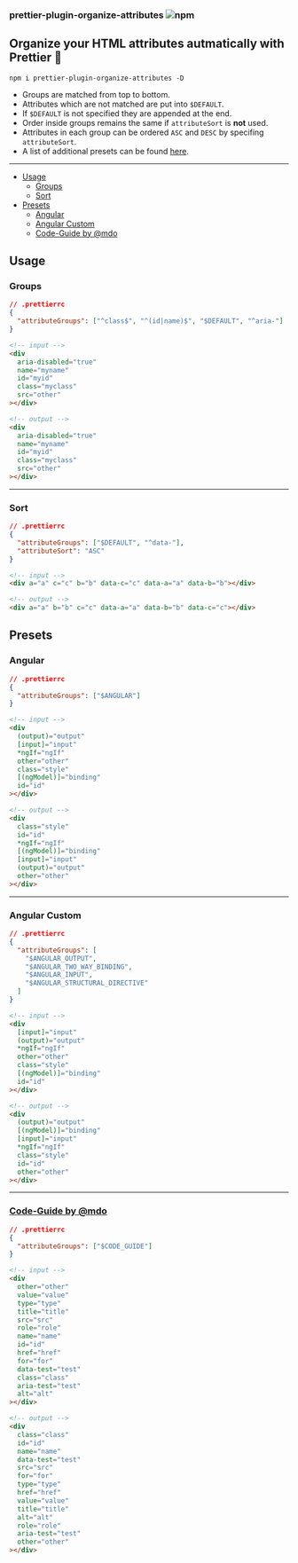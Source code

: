 ### prettier-plugin-organize-attributes ![npm](https://img.shields.io/npm/v/prettier-plugin-organize-attributes)

## Organize your HTML attributes autmatically with Prettier 🧼

```
npm i prettier-plugin-organize-attributes -D
```

- Groups are matched from top to bottom.
- Attributes which are not matched are put into `$DEFAULT`.
- If `$DEFAULT` is not specified they are appended at the end.
- Order inside groups remains the same if `attributeSort` is **not** used.
- Attributes in each group can be ordered `ASC` and `DESC` by specifing `attributeSort`.
- A list of additional presets can be found [here](src/presets.ts).

---

- [Usage](#usage)
  - [Groups](#groups)
  - [Sort](#sort)
- [Presets](#presets)
  - [Angular](#angular)
  - [Angular Custom](#angular-custom)
  - [Code-Guide by @mdo](#code-guide-by-mdo)

## Usage

### Groups

```json
// .prettierrc
{
  "attributeGroups": ["^class$", "^(id|name)$", "$DEFAULT", "^aria-"]
}
```

```html
<!-- input -->
<div
  aria-disabled="true"
  name="myname"
  id="myid"
  class="myclass"
  src="other"
></div>
```

```html
<!-- output -->
<div
  aria-disabled="true"
  name="myname"
  id="myid"
  class="myclass"
  src="other"
></div>
```

---

### Sort

```json
// .prettierrc
{
  "attributeGroups": ["$DEFAULT", "^data-"],
  "attributeSort": "ASC"
}
```

```html
<!-- input -->
<div a="a" c="c" b="b" data-c="c" data-a="a" data-b="b"></div>
```

```html
<!-- output -->
<div a="a" b="b" c="c" data-a="a" data-b="b" data-c="c"></div>
```

## Presets

### Angular

```json
// .prettierrc
{
  "attributeGroups": ["$ANGULAR"]
}
```

```html
<!-- input -->
<div
  (output)="output"
  [input]="input"
  *ngIf="ngIf"
  other="other"
  class="style"
  [(ngModel)]="binding"
  id="id"
></div>
```

```html
<!-- output -->
<div
  class="style"
  id="id"
  *ngIf="ngIf"
  [(ngModel)]="binding"
  [input]="input"
  (output)="output"
  other="other"
></div>
```

---

### Angular Custom

```json
// .prettierrc
{
  "attributeGroups": [
    "$ANGULAR_OUTPUT",
    "$ANGULAR_TWO_WAY_BINDING",
    "$ANGULAR_INPUT",
    "$ANGULAR_STRUCTURAL_DIRECTIVE"
  ]
}
```

```html
<!-- input -->
<div
  [input]="input"
  (output)="output"
  *ngIf="ngIf"
  other="other"
  class="style"
  [(ngModel)]="binding"
  id="id"
></div>
```

```html
<!-- output -->
<div
  (output)="output"
  [(ngModel)]="binding"
  [input]="input"
  *ngIf="ngIf"
  class="style"
  id="id"
  other="other"
></div>
```

---

### [Code-Guide by @mdo](https://codeguide.co/#html-attribute-order)

```json
// .prettierrc
{
  "attributeGroups": ["$CODE_GUIDE"]
}
```

```html
<!-- input -->
<div
  other="other"
  value="value"
  type="type"
  title="title"
  src="src"
  role="role"
  name="name"
  id="id"
  href="href"
  for="for"
  data-test="test"
  class="class"
  aria-test="test"
  alt="alt"
></div>
```

```html
<!-- output -->
<div
  class="class"
  id="id"
  name="name"
  data-test="test"
  src="src"
  for="for"
  type="type"
  href="href"
  value="value"
  title="title"
  alt="alt"
  role="role"
  aria-test="test"
  other="other"
></div>
```

